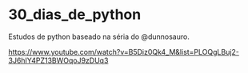 # 30_dias_de_python

Estudos de python baseado na séria do @dunnosauro.

https://www.youtube.com/watch?v=B5Diz0Qk4_M&list=PLOQgLBuj2-3J6hIY4PZ13BWOqoJ9zDUq3
